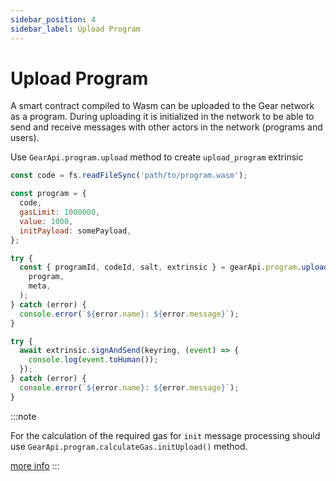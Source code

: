```yaml
---
sidebar_position: 4
sidebar_label: Upload Program
---
```


# Upload Program

A smart contract compiled to Wasm can be uploaded to the Gear network as a program. During uploading it is initialized in the network to be able to send and receive messages with other actors in the network (programs and users).

Use `GearApi.program.upload` method to create `upload_program` extrinsic

```javascript
const code = fs.readFileSync('path/to/program.wasm');

const program = {
  code,
  gasLimit: 1000000,
  value: 1000,
  initPayload: somePayload,
};

try {
  const { programId, codeId, salt, extrinsic } = gearApi.program.upload(
    program,
    meta,
  );
} catch (error) {
  console.error(`${error.name}: ${error.message}`);
}

try {
  await extrinsic.signAndSend(keyring, (event) => {
    console.log(event.toHuman());
  });
} catch (error) {
  console.error(`${error.name}: ${error.message}`);
}
```

:::note

For the calculation of the required gas for `init` message processing should use `GearApi.program.calculateGas.initUpload()` method.

[more info](/docs/api/calculate-gas)
:::

